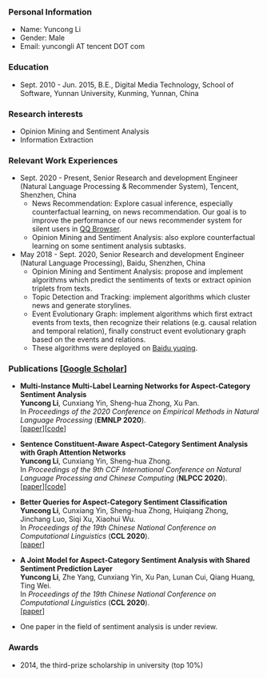 ### Personal Information
* Name: Yuncong Li
* Gender: Male
* Email: yuncongli AT tencent DOT com

### Education
* Sept. 2010 - Jun. 2015,
B.E., Digital Media Technology, School of Software, Yunnan University, Kunming, Yunnan, China

### Research interests
* Opinion Mining and Sentiment Analysis
* Information Extraction

### Relevant Work Experiences
* Sept. 2020 - Present, Senior Research and development Engineer (Natural Language Processing & Recommender System), Tencent, Shenzhen, China
    * News Recommendation: Explore casual inference, especially counterfactual learning, on news recommendation. Our goal is to improve the performance of our news recommender system for silent users in [QQ Browser](https://feeds.qq.com/).
    * Opinion Mining and Sentiment Analysis: also explore counterfactual learning on some sentiment analysis subtasks.
* May 2018 - Sept. 2020, Senior Research and development Engineer (Natural Language Processing), Baidu, Shenzhen, China
    * Opinion Mining and Sentiment Analysis: propose and implement algorithms which predict the sentiments of texts or extract opinion triplets from texts.
    * Topic Detection and Tracking: implement algorithms which cluster news and generate storylines.
    * Event Evolutionary Graph: implement algorithms which first extract events from texts, then recognize their relations (e.g. causal relation and temporal relation), finally construct event evolutionary graph based on the events and relations.
    * These algorithms were deployed on [Baidu yuqing](http://yuqing.baidu.com/saas/intro/newindex?castk=LTE%3D).

### Publications [[Google Scholar](https://scholar.google.com/citations?user=DDe-NB4AAAAJ&hl=zh-CN)]
* **Multi-Instance Multi-Label Learning Networks for Aspect-Category Sentiment Analysis** <br>
**Yuncong Li**, Cunxiang Yin, Sheng-hua Zhong, Xu Pan. <br>
In _Proceedings of the 2020 Conference on Empirical Methods in Natural Language Processing_ (**EMNLP 2020**). <br>
[[paper](https://www.aclweb.org/anthology/2020.emnlp-main.287.pdf)][[code](https://github.com/l294265421/AC-MIMLLN)]

* **Sentence Constituent-Aware Aspect-Category Sentiment Analysis with Graph Attention Networks** <br>
**Yuncong Li**, Cunxiang Yin, Sheng-hua Zhong. <br>
In _Proceedings of the 9th CCF International Conference on Natural Language Processing and Chinese Computing_ (**NLPCC 2020**). <br>
[[paper](https://arxiv.org/pdf/2010.01461.pdf)][[code](https://github.com/l294265421/SCAN)]

* **Better Queries for Aspect-Category Sentiment Classification** <br>
**Yuncong Li**, Cunxiang Yin, Sheng-hua Zhong, Huiqiang Zhong, Jinchang Luo, Siqi Xu, Xiaohui Wu. <br>
In _Proceedings of the 19th Chinese National Conference on Computational Linguistics_ (**CCL 2020**). <br>
[[paper](https://www.aclweb.org/anthology/2020.ccl-1.100.pdf)]

* **A Joint Model for Aspect-Category Sentiment Analysis with Shared Sentiment Prediction Layer** <br>
**Yuncong Li**, Zhe Yang, Cunxiang Yin, Xu Pan, Lunan Cui, Qiang Huang, Ting Wei. <br>
In _Proceedings of the 19th Chinese National Conference on Computational Linguistics_ (**CCL 2020**). <br>
[[paper](https://www.aclweb.org/anthology/2020.ccl-1.103.pdf)]

* One paper in the field of sentiment analysis is under review.

### Awards
* 2014, the third-prize scholarship in university (top 10%)